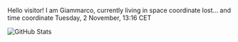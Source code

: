 Hello visitor! I am Giammarco, currently living in space coordinate lost... and time coordinate Tuesday, 2 November, 13:16 CET

![GitHub Stats](https://github-readme-stats.vercel.app/api?username=grcasanova)
